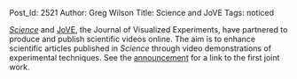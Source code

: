 Post_Id: 2521
Author: Greg Wilson
Title: Science and JoVE
Tags: noticed

<p><a href="http://www.sciencemag.org/"><em>Science</em></a> and <a href="http://www.jove.com/">JoVE</a>, the Journal of Visualized Experiments, have partnered to produce and publish scientific videos online. The aim is to enhance scientific articles published in <em>Science</em> through video demonstrations of experimental techniques. See the <a href="http://www.eurekalert.org/pub_releases/2009-08/aaft-sma081309.php">announcement</a> for a link to the first joint work.</p>
